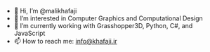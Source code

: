 - 👋 Hi, I’m @malikhafaji
- 👀 I’m interested in Computer Graphics and Computational Design
- 🌱 I’m currently working with Grasshopper3D, Python, C#, and JavaScript
- 📫 How to reach me: info@khafaji.ir

<!---
malikhafaji/malikhafaji is a ✨ special ✨ repository because its `README.md` (this file) appears on your GitHub profile.
You can click the Preview link to take a look at your changes.
--->
